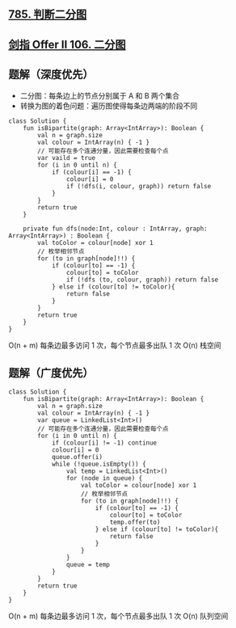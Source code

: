 ## [785. 判断二分图](https://leetcode.cn/problems/is-graph-bipartite/description/)
## [剑指 Offer II 106. 二分图](https://leetcode.cn/problems/vEAB3K/description/)

## 题解（深度优先）

- 二分图：每条边上的节点分别属于 A 和 B 两个集合
- 转换为图的着色问题：遍历图使得每条边两端的阶段不同

```
class Solution {
    fun isBipartite(graph: Array<IntArray>): Boolean {
        val n = graph.size
        val colour = IntArray(n) { -1 }
        // 可能存在多个连通分量，因此需要检查每个点
        var vaild = true
        for (i in 0 until n) { 
            if (colour[i] == -1) {
                colour[i] = 0
                if (!dfs(i, colour, graph)) return false
            }
        }
        return true
    }

    private fun dfs(node:Int, colour : IntArray, graph: Array<IntArray>) : Boolean {
        val toColor = colour[node] xor 1
        // 枚举相邻节点
        for (to in graph[node]!!) {
            if (colour[to] == -1) {
                colour[to] = toColor
                if (!dfs (to, colour, graph)) return false
            } else if (colour[to] != toColor){
                return false
            }
        }
        return true
    }
}
```

O(n + m) 每条边最多访问 1 次，每个节点最多出队 1 次
O(n) 栈空间

## 题解（广度优先）

```
class Solution {
    fun isBipartite(graph: Array<IntArray>): Boolean {
        val n = graph.size
        val colour = IntArray(n) { -1 }
        var queue = LinkedList<Int>()
        // 可能存在多个连通分量，因此需要检查每个点
        for (i in 0 until n) { 
            if (colour[i] != -1) continue
            colour[i] = 0
            queue.offer(i)
            while (!queue.isEmpty()) {
                val temp = LinkedList<Int>()
                for (node in queue) {
                    val toColor = colour[node] xor 1
                    // 枚举相邻节点
                    for (to in graph[node]!!) {
                        if (colour[to] == -1) {
                            colour[to] = toColor
                            temp.offer(to)
                        } else if (colour[to] != toColor){
                            return false
                        }
                    }           
                }
                queue = temp
            }
        }
        return true
    }
}
```

O(n + m) 每条边最多访问 1 次，每个节点最多出队 1 次
O(n) 队列空间
